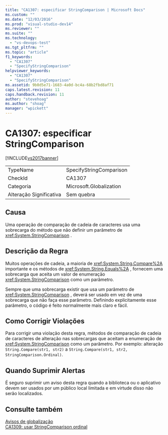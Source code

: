 ```yaml
---
title: "CA1307: especificar StringComparison | Microsoft Docs"
ms.custom: ""
ms.date: "12/03/2016"
ms.prod: "visual-studio-dev14"
ms.reviewer: ""
ms.suite: ""
ms.technology: 
  - "vs-devops-test"
ms.tgt_pltfrm: ""
ms.topic: "article"
f1_keywords: 
  - "CA1307"
  - "SpecifyStringComparison"
helpviewer_keywords: 
  - "CA1307"
  - "SpecifyStringComparison"
ms.assetid: 9b0d5e71-1683-4a0d-bc4a-68b2fbd8af71
caps.latest.revision: 11
caps.handback.revision: 11
author: "stevehoag"
ms.author: "shoag"
manager: "wpickett"
---
```

# CA1307: especificar StringComparison
[!INCLUDE[vs2017banner](../code-quality/includes/vs2017banner.md)]

|||  
|-|-|  
|TypeName|SpecifyStringComparison|  
|CheckId|CA1307|  
|Categoria|Microsoft.Globalization|  
|Alteração Significativa|Sem quebra|  
  
## Causa  
 Uma operação de comparação de cadeia de caracteres usa uma sobrecarga do método que não definir um parâmetro de <xref:System.StringComparison> .  
  
## Descrição da Regra  
 Muitos operações de cadeia, a maioria de <xref:System.String.Compare%2A> importante e os métodos de <xref:System.String.Equals%2A> , fornecem uma sobrecarga que aceita um valor de enumeração <xref:System.StringComparison> como um parâmetro.  
  
 Sempre que uma sobrecarga existir que usa um parâmetro de <xref:System.StringComparison> , deverá ser usado em vez de uma sobrecarga que não faça esse parâmetro.  Definindo explicitamente esse parâmetro, o código é feito normalmente mais claro e fácil.  
  
## Como Corrigir Violações  
 Para corrigir uma violação desta regra, métodos de comparação de cadeia de caracteres de alteração nas sobrecargas que aceitam a enumeração de <xref:System.StringComparison> como um parâmetro.  Por exemplo: alteração `String.Compare(str1, str2)` a `String.Compare(str1, str2, StringComparison.Ordinal)`.  
  
## Quando Suprimir Alertas  
 É seguro suprimir um aviso desta regra quando a biblioteca ou o aplicativo devem ser usados por um público local limitada e em virtude disso não serão localizados.  
  
## Consulte também  
 [Avisos de globalização](../code-quality/globalization-warnings.md)   
 [CA1309: usar StringComparison ordinal](../code-quality/ca1309-use-ordinal-stringcomparison.md)